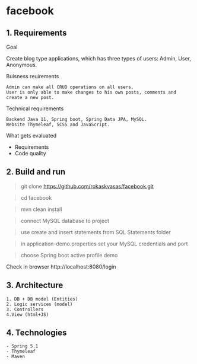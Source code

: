 ﻿facebook
====

## 1. Requirements
Goal

Create blog type applications, which has three types of users: Admin, User, Anonymous.

Buisness reuirements

    Admin can make all CRUD operations on all users.
    User is only able to make changes to his own posts, comments and create a new post.
    
Technical requirements

    Backend Java 11, Spring boot, Spring Data JPA, MySQL.
    Website Thymeleaf, SCSS and JavaScript.
    
What gets evaluated
- Requirements
- Code quality

## 2. Build and run

> git clone https://github.com/rokaskvasas/facebook.git

> cd facebook

> mvn clean install

> connect MySQL database to project

> use create and insert statements from SQL Statements folder

> in application-demo.properties set your MySQL credentials and port

> choose Spring boot active profile demo

Check in browser
http://localhost:8080/login

## 3. Architecture

    1. DB + DB model (Entities)
    2. Logic services (model)
    3. Controllers
    4.View (html+JS)
    
    
## 4. Technologies

    - Spring 5.1
    - Thymeleaf
    - Maven

